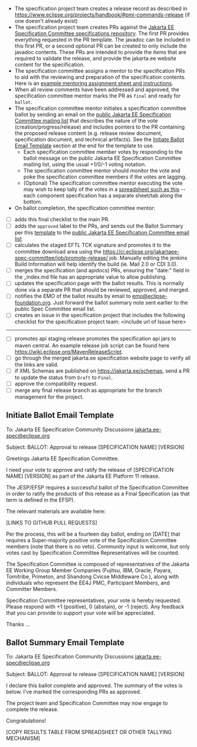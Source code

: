 * The specification project team creates a release record as described in https://www.eclipse.org/projects/handbook/#pmi-commands-release (if one doesn't already exist)
* The specification project team creates PRs against the [Jakarta EE Specification Committee specifications repository](https://github.com/jakartaee/specifications). The first
PR provides everything requested in the PR template. The javadoc can be included in this first PR, or a second optional PR can be created to only include the javadoc contents.
These PRs are intended to provide the items that are required to validate the release, and provide the jakarta.ee website
content for the specification.
* The specification committee assigns a mentor to the specification PRs to aid with the reviewing and preparation of the specification contents.  Here is an [example mentoring assignment sheet and instructions](https://docs.google.com/document/d/1KaSQBfiyJc2whfQdeuQ1Y7mXnnUnnCuiE-nAqUq5Foo/edit).
* When all review comments have been addressed and approved, the specification committee mentor marks the PR as `final` and ready for `ballot`.
* The specification committee mentor initiates a specification committee ballot by sending an email on the [public Jakarta EE Specification Committee mailing list](jakarta.ee-spec@eclipse.org) that describes the nature of the vote (creation/progress/release) and includes
pointers to the PR containing the proposed release content (e.g. release review document, specification document, and technical artifacts). See
the [Initiate Ballot Email Template](#initiate-ballot-email-template) section at the end for the template to use.
  * Each specification committee member votes by responding to the ballot message on the public Jakarta EE Specification Committee mailing list, using the usual +1/0/-1 voting notation.
  * The specification committee mentor should monitor the vote and poke the specification committee members if the votes are lagging.
  * (Optional) The specification committee mentor executing the vote may wish to keep tally of the votes in a [spreadsheet such as this](https://docs.google.com/spreadsheets/d/17kIjFbBOuGOv-rQvA3U_MUsNfXAyd8uzPn6h4752tok/edit) -- each component specification has a separate sheet/tab along the bottom.
* On ballot completion, the specification committee mentor:
 - [ ] adds this final checklist to the main PR.
 - [ ] adds the `approved` label to the PRs, and sends out the Ballot Summary per this [template](#ballot-summary-email-template) to the [public Jakarta EE Specification Committee email list](jakarta.ee-spec@eclipse.org)
 - [ ] calculates the staged EFTL TCK signature and promotes it to the committee download area
  using the https://ci.eclipse.org/jakartaee-spec-committee/job/promote-release/ job. Manually editing the jenkins Build Information will help identify the build (ie. Mail 2.0 or CDI 3.0).
 - [ ] merges the specification (and apidocs) PRs, ensuring the "date:" field in the _index.md file has an appropriate value to allow publishing.
 - [ ] updates the specification page with the ballot results. This is normally done via a separate PR that should be reviewed, approved, and merged.
 - [ ] notifies the EMO of the ballot results by email to [emo@eclipse-foundation.org](emo@eclipse-foundation.org). Just forward the ballot summary note sent earlier to the public Spec Committee email list.
 - [ ] creates an issue in the specification project that includes the following checklist for the specification project team:
 \<include url of Issue here>

<!-- Add this list to the specification project issue.  Delete this section of checklist from Spec PR once this specification project issue is created and logged. -->
 ----
 - [ ] promotes api staging release promotes the specification api jars to maven central. An example release job script can be found here https://wiki.eclipse.org/MavenReleaseScript.
 - [ ] go through the merged jakarta.ee specification website page to verify all the links are valid.
 - [ ] if XML Schemas are published on https://jakarta.ee/schemas, send a PR to update the status from `Draft` to `Final`.
 - [ ] approve the compatibility request.
 - [ ] merge any final release branch as appropriate for the branch management for the project.

## Initiate Ballot Email Template

To: Jakarta EE Specification Community Discussions <jakarta.ee-spec@eclipse.org>
 
Subject: BALLOT: Approval to release [SPECIFICATION NAME] [VERSION] 
 
Greetings Jakarta EE Specification Committee.
 
I need your vote to approve and ratify the release of [SPECIFICATION NAME] [VERSION] as part of the Jakarta EE Platform 11 release. 
 
The JESP/EFSP requires a successful ballot of the Specification Committee in order to ratify the products of this release as a Final Specification (as that term is defined in the EFSP). 
 
The relevant materials are available here:
 
[LINKS TO GITHUB PULL REQUESTS]
 
Per the process, this will be a fourteen day ballot, ending on [DATE] that requires a Super-majority positive vote of the Specification Committee members (note that there is no veto). Community input is welcome, but only votes cast by Specification Committee Representatives will be counted.
 
The Specification Committee is composed of representatives of the Jakarta EE Working Group Member Companies (Fujitsu, IBM, Oracle, Payara, Tomitribe, Primeton, and Shandong Cvicse Middleware Co.), along with individuals who represent the EE4J PMC, Participant Members, and Committer Members.
 
Specification Committee representatives, your vote is hereby requested. Please respond with +1 (positive), 0 (abstain), or -1 (reject).  Any feedback that you can provide to support your vote will be appreciated.

Thanks … 

## Ballot Summary Email Template

To: Jakarta EE Specification Community Discussions <jakarta.ee-spec@eclipse.org>

Subject: BALLOT: Approval to release [SPECIFICATION NAME] [VERSION] 

I declare this ballot complete and approved. The summary of the votes is below. I've marked the corresponding PRs as approved.

The project team and Specification Committee may now engage to complete the release.

Congratulations!

[COPY RESULTS TABLE FROM SPREADSHEET OR OTHER TALLYING MECHANISM]
